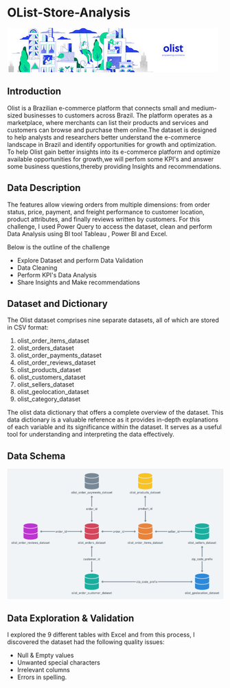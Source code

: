# OList-Store-Analysis
![image](https://github.com/LakshmiNarasimha-Reddy/OList-Store-Analysis/blob/2a81b84b593d71953cee99ce84e62f522f9581f1/Olist%20logo.jpg)
## Introduction
Olist is a Brazilian e-commerce platform that connects small and medium-sized businesses to customers across Brazil. The platform operates as a marketplace, where merchants can list their products and services and customers can browse and purchase them online.The dataset is designed to help analysts and researchers better understand the e-commerce landscape in Brazil and identify opportunities for growth and optimization. To help Olist gain better insights into its e-commerce platform and optimize available opportunities for growth,we will perfom some KPI's and answer some business questions,thereby providing Insights and recommendations.

## Data Description
The features allow viewing orders from multiple dimensions: from order status, price, payment, and freight performance to customer location, product attributes, and finally reviews written by customers.
For this challenge, I used Power Query to access the dataset, clean and perform Data Analysis using BI tool Tableau , Power BI and Excel.

Below is the outline of the challenge

* Explore Dataset and perform Data Validation
* Data Cleaning
* Perform KPI's Data Analysis
* Share Insights and Make recommendations

## Dataset and Dictionary 
The Olist dataset comprises nine separate datasets, all of which are stored in CSV format:

1. olist_order_items_dataset
2. olist_orders_dataset
3. olist_order_payments_dataset
4. olist_order_reviews_dataset
5. olist_products_dataset
6. olist_customers_dataset
7. olist_sellers_dataset
8. olist_geolocation_dataset
9. olist_category_dataset

The olist data dictionary that offers a complete overview of the dataset. This data dictionary is a valuable reference as it provides in-depth explanations of each variable and its significance within the dataset. It serves as a useful tool for understanding and interpreting the data effectively.

## Data Schema
![image](https://github.com/LakshmiNarasimha-Reddy/OList-Store-Analysis/blob/d7ef2bc59722bc28e217cd1ad32998980f5bbe3f/Joins.png)

## Data Exploration & Validation
I explored the 9 different tables with Excel and from this process, I discovered the dataset had the following quality issues:

* Null & Empty values
* Unwanted special characters
* Irrelevant columns
* Errors in spelling.



